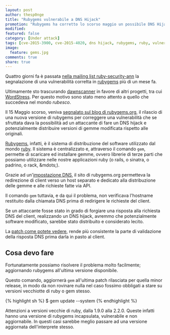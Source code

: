 ```yaml
---
layout: post
author: thesp0nge
title: "Rubygems vulnerabile a DNS Hijack"
promotion: "Rubygems ha corretto lo scorso maggio un possibile DNS Hijack sul sistema di distribuzione delle gemme ruby"
modified: 
featured: false
category: [Under attack]
tags: [cve-2015-3900, cve-2015-4020, dns hijack, rubygems, ruby, vulnerabilità, web]
image:
  feature: gems.jpg
comments: true
share: true
---
```


Quattro giorni fa è passata [nella mailing list
ruby-security-ann](https://groups.google.com/forum/#!msg/ruby-security-ann/Mu7Q3R1ymDs/K0akJkCN614J)
la segnalazione di una vulnerabilità corretta in
[rubygems](https://rubygems.org) più di un mese fa.

Ultimamente sto trascurando
[dawnscanner](https://rubygems.org/gems/dawnscanner) in favore di altri
progetti, tra cui [WordStress](http://wordstress.org). Per questo motivo sono
stato meno attento a quello che succedeva nel mondo _rubesco_.

Il 15 Maggio scorso, veniva [segnalato sul blog di
rubygems.org](http://blog.rubygems.org/2015/05/14/CVE-2015-3900.html), il
rilascio di una nuova versione di rubygems per correggere una vulnerabilità che
se sfruttata dava la possibilità ad un attaccante di fare un DNS hijack e
potenzialmente distribuire versioni di gemme modificata rispetto alle
originali.

[Rubygems](https://rubygems.org), infatti, è il sistema di distribuzione del
software utilizzato dal mondo [ruby](https://ruby-lang.org/en). Il sistema è
centralizzato e, attraverso il comando ```gem```, permette di scaricare ed
installare gemme, ovvero librerie di terze parti che possiamo utilizzare nelle
nostre applicazioni ruby (o rails, o sinatra, o padrino, o rack, &mdots;).

Grazie ad un'[impostazione DNS](https://en.wikipedia.org/wiki/SRV_record), il
sito di rubygems.org permetteva la redirezione di client verso un host separato
e dedicato alla distribuzione delle gemme e alle richieste fatte via API.

Il comando ```gem``` tuttavia, e da qui il problema, non verificava l'hostname
restituito dalla chiamata DNS prima di redirigere le richieste del client.

Se un attaccante fosse stato in grado di forgiare una risposta alla richiesta
DNS del client, realizzando un DNS hijack, avremmo che potenzialmente software
modificato, sarebbe stato distribuito e considerato lecito.

La [patch come potete
vedere](https://github.com/rubygems/rubygems/commit/6bbee35fd6daed045103f3122490a588d97c066a),
rende più consistente la parte di validazione della risposta DNS prima darla in
pasto al client.

## Cosa devo fare

Fortunatamente possiamo risolvere il problema molto facilmente; aggiornando
rubygems all'ultima versione disponibile.

Questo comando, aggiornerà ```gem``` all'ultima patch rilasciata per quella
minor release, in modo da non rovinare nulla nel caso fossimo obbligati a stare
su versioni vecchiotte di ruby o gem stesso.

{% highlight sh %}
$ gem update --system 
{% endhighlight %}

Attenzioni a versioni vecchie di ruby, dalla 1.9.0 alla 2.2.0. Queste infatti
hanno una versione di rubygems incapsulata, vulnerabile e non aggiornabile. In
questi casi sarebbe meglio passare ad una versione aggiornata dell'interprete
stesso.
